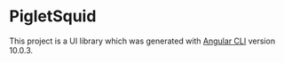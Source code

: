 # PigletSquid

This project is a UI library which was generated with [Angular CLI](https://github.com/angular/angular-cli) version 10.0.3.
